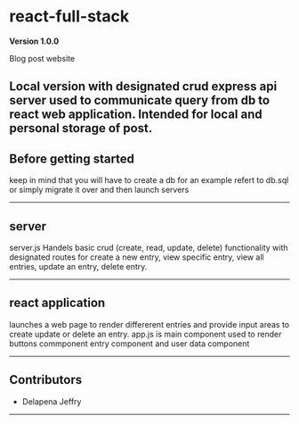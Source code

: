 # react-full-stack
**Version 1.0.0**

Blog post website

Local version with designated crud express api server used to communicate query from db to react web application. Intended for local and personal storage of post. 
---
Before getting started
---
keep in mind that you will have to create a db for an example refert to db.sql or simply migrate it over and then launch servers

---
server
---
server.js
Handels basic crud (create, read, update, delete) functionality with designated routes for create a new entry, view specific entry, view all entries, update an entry, delete entry.


---
react application 
---
launches a web page to render differerent entries and provide input areas to create update or delete an entry. 
app.js is main component used to render buttons commponent entry component and user data component


---
## Contributors
- Delapena Jeffry 
---